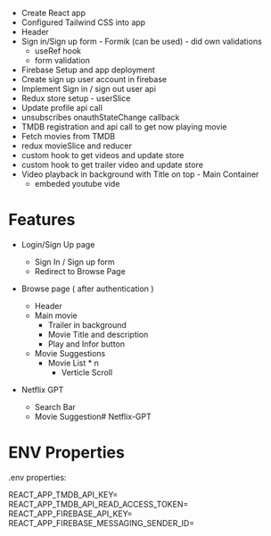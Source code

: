- Create React app
- Configured Tailwind CSS into app
- Header
- Sign in/Sign up form - Formik (can be used) - did own validations
    - useRef hook
    - form validation
- Firebase Setup and app deployment
- Create sign up user account in firebase
- Implement Sign in / sign out user api
- Redux store setup - userSlice
- Update profile api call
- unsubscribes onauthStateChange callback 
- TMDB registration and api call to get now playing movie 
- Fetch movies from TMDB
- redux movieSlice and reducer
- custom hook to get videos and update store
- custom hook to get trailer video and update store
- Video playback in background with Title on top - Main Container
    - embeded youtube vide


# Features
- Login/Sign Up page
    - Sign In / Sign up form
    - Redirect to Browse Page
- Browse page ( after authentication )
    - Header
    - Main movie 
        - Trailer in background
        - Movie Title and description
        - Play and Infor button
    - Movie Suggestions
        - Movie List * n 
            - Verticle Scroll

- Netflix GPT
    - Search Bar
    - Movie Suggestion# Netflix-GPT



# ENV Properties 
.env properties:

REACT_APP_TMDB_API_KEY=
REACT_APP_TMDB_API_READ_ACCESS_TOKEN=
REACT_APP_FIREBASE_API_KEY=
REACT_APP_FIREBASE_MESSAGING_SENDER_ID=